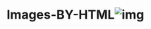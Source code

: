 # Images-BY-HTML![img](https://github.com/MeherMeghe/Images-BY-HTML/assets/144661787/d5b55b88-7c23-41be-a2ae-6c3af16551a1)
